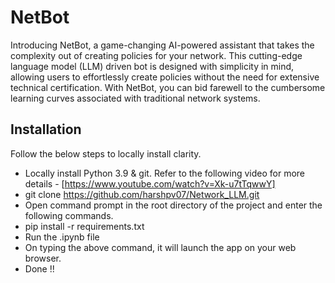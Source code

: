 

# NetBot

Introducing NetBot, a game-changing AI-powered assistant that takes the complexity out of creating policies for your network. This cutting-edge language model (LLM) driven bot is designed with simplicity in mind, allowing users to effortlessly create policies without the need for extensive technical certification. With NetBot, you can bid farewell to the cumbersome learning curves associated with traditional network systems. 

## Installation

Follow the below steps to locally install clarity. 
- Locally install Python 3.9 & git. Refer to the following video for more details - [https://www.youtube.com/watch?v=Xk-u7tTqwwY]
- git clone https://github.com/harshpv07/Network_LLM.git
- Open command prompt in the root directory of the project and enter the following commands.
- pip install -r requirements.txt
- Run the .ipynb file
- On typing the above command, it will launch the app on your web browser.
- Done !! 
